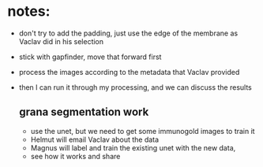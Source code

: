 # notes:
- don't try to add the padding, just use the edge of the membrane as Vaclav did in his selection
- stick with gapfinder, move that forward first
- process the images according to the metadata that Vaclav provided
- then I can run it through my processing, and we can discuss the results
  
  ## grana segmentation work
  - use the unet, but we need to get some immunogold images to train it
  - Helmut will email Vaclav about the data
  - Magnus will label and train the existing unet with the new data, 
  - see how it works and share

